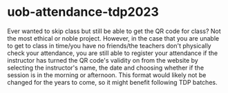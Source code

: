 # uob-attendance-tdp2023
Ever wanted to skip class but still be able to get the QR code for class? 
Not the most ethical or noble project. However, in the case that you are unable to get to class in time/you have no friends/the teachers don't physically check your attendance, 
you are still able to register your attendance if the instructor has turned the QR code's validity on from the website
by selecting the instructor's name, the date and choosing whether if the session is in the morning or afternoon. 
This format would likely not be changed for the years to come, so it might benefit following TDP batches.
